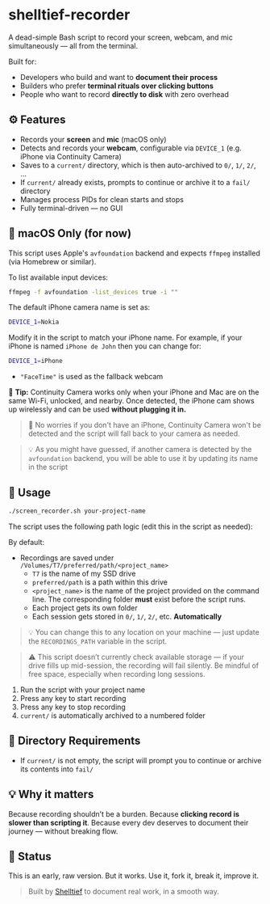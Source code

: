 # shelltief-recorder

A dead-simple Bash script to record your screen, webcam, and mic simultaneously — all from the terminal.

Built for:
- Developers who build and want to **document their process**
- Builders who prefer **terminal rituals over clicking buttons**
- People who want to record **directly to disk** with zero overhead

## ⚙️ Features

- Records your **screen** and **mic** (macOS only)
- Detects and records your **webcam**, configurable via `DEVICE_1` (e.g. iPhone via Continuity Camera)
- Saves to a `current/` directory, which is then auto-archived to `0/`, `1/`, `2/`, ...
- If `current/` already exists, prompts to continue or archive it to a `fail/` directory
- Manages process PIDs for clean starts and stops
- Fully terminal-driven — no GUI

## 🍏 macOS Only (for now)

This script uses Apple's `avfoundation` backend and expects `ffmpeg` installed (via Homebrew or similar).

To list available input devices:
```bash
ffmpeg -f avfoundation -list_devices true -i ""
```

The default iPhone camera name is set as:

```bash
DEVICE_1=Nokia
```

Modify it in the script to match your iPhone name. For example, if your iPhone is named
`iPhone de John` then you can change for:

```bash
DEVICE_1=iPhone
```

* `"FaceTime"` is used as the fallback webcam

🧠 **Tip:** Continuity Camera works only when your iPhone and Mac are on the same Wi-Fi, unlocked, and nearby. Once detected, the iPhone cam shows up wirelessly and can be used **without plugging it in.**

> :information_desk_person: No worries if you don't have an iPhone, Continuity Camera won't be
detected and the script will fall back to your camera as needed.

> :bulb: As you might have guessed, if another camera is detected by the `avfoundation`
backend, you will be able to use it by updating its name in the script

## 🧪 Usage

```bash
./screen_recorder.sh your-project-name
```


The script uses the following path logic (edit this in the script as needed):

By default:
- Recordings are saved under `/Volumes/T7/preferred/path/<project_name>`
  - `T7` is the name of my SSD drive
  - `preferred/path` is a path within this drive
  - `<project_name>` is the name of the project provided on the command line.
  The corresponding folder **must** exist before the script runs.
  - Each project gets its own folder
  - Each session gets stored in `0/`, `1/`, `2/`, etc. **Automatically**

> :bulb: You can change this to any location on your machine — just update the `RECORDINGS_PATH` variable in the script.

> :warning: This script doesn’t currently check available storage — if your drive fills up
mid-session, the recording will fail silently. Be mindful of free space, especially 
when recording long sessions.


1. Run the script with your project name
2. Press any key to start recording
3. Press any key to stop recording
4. `current/` is automatically archived to a numbered folder

## 📁 Directory Requirements

- If `current/` is not empty, the script will prompt you to continue or archive its contents into `fail/`

## 💡 Why it matters

Because recording shouldn’t be a burden.
Because **clicking record is slower than scripting it**.
Because every dev deserves to document their journey — without breaking flow.

## 🧱 Status

This is an early, raw version. But it works.
Use it, fork it, break it, improve it.

> Built by [Shelltief](https://shelltief.sh) to document real work, in a smooth way.
